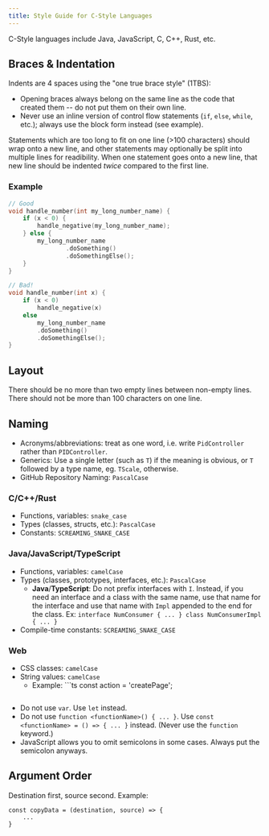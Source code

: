 ```yaml
---
title: Style Guide for C-Style Languages
---
```


C-Style languages include Java, JavaScript, C, C++, Rust, etc.

## Braces & Indentation
Indents are 4 spaces using the "one true brace style" (1TBS):
- Opening braces always belong on the same line as the code that created them -- do not put them on
their own line.
- Never use an inline version of control flow statements (`if`, `else`, `while`, etc.); always use
the block form instead (see example).

Statements which are too long to fit on one line (>100 characters) should wrap onto a new line, and
other statements may optionally be split into multiple lines for readibility.
When one statement goes onto a new line, that new line should be indented *twice* compared to the
first line.

### Example
```c
// Good
void handle_number(int my_long_number_name) {
    if (x < 0) {
        handle_negative(my_long_number_name);
    } else {
        my_long_number_name
                .doSomething()
                .doSomethingElse();
    }
}

// Bad!
void handle_number(int x) {
    if (x < 0) 
        handle_negative(x)
    else 
        my_long_number_name
        .doSomething()
        .doSomethingElse();
}
```

## Layout
There should be no more than two empty lines between non-empty lines. There should not be more than
100 characters on one line.

## Naming
- Acronyms/abbreviations: treat as one word, i.e. write `PidController` rather than `PIDController`.
- Generics: Use a single letter (such as `T`) if the meaning is obvious, or `T` followed by a type
name, eg. `TScale`, otherwise.
- GitHub Repository Naming: `PascalCase`
### C/C++/Rust
- Functions, variables: `snake_case`
- Types (classes, structs, etc.): `PascalCase`
- Constants: `SCREAMING_SNAKE_CASE`
### Java/JavaScript/TypeScript
- Functions, variables: `camelCase`
- Types (classes, prototypes, interfaces, etc.): `PascalCase`
    - **Java**/**TypeScript**: Do not prefix interfaces with `I`. Instead, if you need an interface
    and a class with the same name, use that name for the interface and use that name with `Impl`
    appended to the end for the class. Ex: `interface NumConsumer { ... }
    class NumConsumerImpl { ... }`
- Compile-time constants: `SCREAMING_SNAKE_CASE`
### Web
- CSS classes: `camelCase`
- String values: `camelCase`
    - Example: ```ts
        const action = 'createPage';
    ```
- Do not use `var`. Use `let` instead.
- Do not use `function <functionName>() { ... }`. Use `const <functionName> = () => { ... }`
instead. (Never use the `function` keyword.)
- JavaScript allows you to omit semicolons in some cases. Always put the semicolon anyways.

## Argument Order
Destination first, source second. Example:
```
const copyData = (destination, source) => {
    ...
}
```